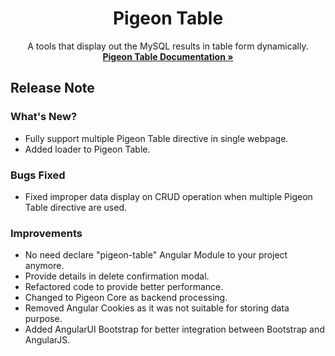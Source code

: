 <p align="center">
  <h1 align="center">Pigeon Table</h1>
  
  <p align="center">
    A tools that display out the MySQL results in table form dynamically.
    <br />
    <a href="https://ngpigeon.github.io/pigeon-table"><strong>Pigeon Table Documentation »</strong></a>
  </p>
</p>

## Release Note

### What's New?
- Fully support multiple Pigeon Table directive in single webpage.
- Added loader to Pigeon Table.

### Bugs Fixed
- Fixed improper data display on CRUD operation when multiple Pigeon Table directive are used.

### Improvements
- No need declare "pigeon-table" Angular Module to your project anymore.
- Provide details in delete confirmation modal.
- Refactored code to provide better performance.
- Changed to Pigeon Core as backend processing.
- Removed Angular Cookies as it was not suitable for storing data purpose.
- Added AngularUI Bootstrap for better integration between Bootstrap and AngularJS.
